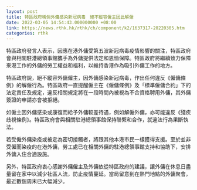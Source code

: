 ```yaml
---
layout: post
title: 特區政府稱倘外傭感染新冠病毒　絕不縱容僱主因此解僱
date: 2022-03-05 14:54:43.000000000 +08:00
link: https://news.rthk.hk/rthk/ch/component/k2/1637317-20220305.htm
categories: rthk
---
```


特區政府發言人表示，因應在港外傭受第五波新冠病毒疫情影響的關注，特區政府會與相關駐港總領事館攜手為外傭提供法定和恩恤保障。特區政府將繼續致力保障來港工作的外傭的勞工權益和福利，以維持香港作為吸引外傭工作的地方。

特區政府說，絕不縱容外傭僱主，因外傭感染新冠病毒，作出任何違反《僱傭條例》的解僱行為。特區政府一直提醒僱主在《僱傭條例》及「標準僱傭合約」下的法定責任及規定，違反相關規定將在一段時間內被視為不合資格聘用外傭，其外傭簽證的申請亦會被拒絕。

如僱主因外傭感染或康復而給予外傭較差待遇，例如解僱外傭，亦可能違反《殘疾歧視條例》。特區政府會與相關駐港總領事館保持聯繫和合作，就違法行為果斷執法。

若受僱外傭染疫或被定為密切接觸者，將跟其他本港巿民一樣獲得支援。至於並非受僱而染疫的在港外傭，勞工處已在相關外傭的駐港總領事館支持和協助下，安排外傭入住合適設施。

另外，特區政府衷心感謝外傭僱主及外傭依從特區政府的建議，讓外傭在休息日盡量留在家中以減少社區人流，防止疫情蔓延。當局留意到在熱門地點的外傭聚會，最近數個周末已大幅減少。
